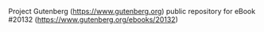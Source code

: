 Project Gutenberg (https://www.gutenberg.org) public repository for eBook #20132 (https://www.gutenberg.org/ebooks/20132)
